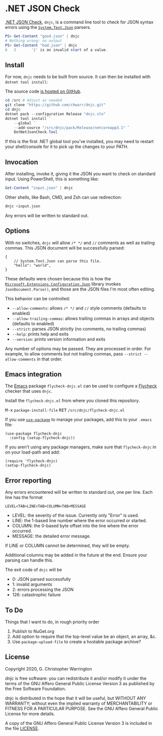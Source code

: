 # .NET JSON Check

[.NET JSON Check][dnjc], `dnjc`, is a command line tool to check for JSON
syntax errors using the [`System.Text.Json`][stj] parsers.

```powershell
PS> Get-Content "good.json" | dnjc
# Nothing wrong: no output
PS> Get-Content "bad.json" | dnjc
6	2		'}' is an invalid start of a value.
```

## Install

For now, `dnjc` needs to be built from source. It can then be installed with
`dotnet tool install`:

The source code [is hosted on GitHub](https://github.com/chwarr/dnjc).

```powershell
cd /src # Adjust as needed
git clone "https://github.com/chwarr/dnjc.git"
cd dnjc
dotnet pack --configuration Release "dnjc.sln"
dotnet tool install `
    --global `
    --add-source "/src/dnjc/pack/Release/netcoreapp3.1" `
    DotNetJsonCheck.Tool
```

If this is the first .NET global tool you've installed, you may need to
restart your shell/console for it to pick up the changes to your PATH.

## Invocation

After installing, invoke it, giving it the JSON you want to check on
standard input. Using PowerShell, this is something like:

```powershell
Get-Content "input.json" | dnjc
```

Other shells, like Bash, CMD, and Zsh can use redirection:

```bash
dnjc <input.json
```

Any errors will be written to standard out.

## Options

With no switches, `dnjc` will allow `/* */` and `//` comments as well
as trailing commas. This JSON document will be successfully parsed:

```jsonc
{
    // System.Text.Json can parse this file.
    "hello": "world",
}
```

These defaults were chosen because this is how the
[`Microsoft.Extensions.Configuration.Json`][mecj] library invokes
`JsonDocument.Parse()`, and those are the JSON files I'm most often editing.

This behavior can be controlled:

* `--allow-comments`: allows `/* */` and `//` style comments (defaults to
  enabled)
* `--allow-trailing-commas`: allows trailing commas in arrays and objects
  (defaults to enabled)
* `--strict`: parses JSON strictly (no comments, no trailing commas)
* `--help`: prints help and exits
* `--version`: prints version information and exits

Any number of options may be passed. They are processed in order. For
example, to allow comments but not trailing commas, pass `--strict
--allow-comments` in that order.

## Emacs integration

The [Emacs][emacs] package `flycheck-dnjc.el` can be used to configure a
[Flycheck][flycheck] checker that uses `dnjc`.

Install the `flycheck-dnjc.el` from where you cloned this repository.

<kbd>M-x</kbd> `package-install-file` <kbd>RET</kbd> `/src/dnjc/flycheck-dnjc.el`

If you use [`use-package`][use-package] to manage your packages, add this to
your `.emacs` file:

```elisp
(use-package flycheck-dnjc
  :config (setup-flycheck-dnjc))
```

If you aren't using any package managers, make sure that
`flycheck-dnjc` in on your load-path and add:

```elisp
(require 'flycheck-dnjc)
(setup-flycheck-dnjc)
```

## Error reporting

Any errors encountered will be written to standard out, one per line. Each
line has the format

```
LEVEL<TAB>LINE<TAB>COLUMN<TAB>MESSAGE
```

* LEVEL: the severity of the issue. Currently only "Error" is used.
* LINE: the 1-based line number where the error occurred or started.
* COLUMN: the 0-based byte offset into the line where the error occurred.
* MESSAGE: the detailed error message.

If LINE or COLUMN cannot be determined, they will be empty.

Additional columns may be added in the future at the end. Ensure your
parsing can handle this.

The exit code of `dnjc` will be

* 0: JSON parsed successfully
* 1: invalid arguments
* 2: errors processing the JSON
* 126: catastrophic failure

## To Do

Things that I want to do, in rough priority order

1. Publish to NuGet.org
1. Add option to require that the top-level value be an object, an array,
   &amp;c.
1. Use `package-upload-file` to create a hostable package archive?

## License

Copyright 2020, G. Christopher Warrington

dnjc is free software: you can redistribute it and/or modify it under the
terms of the GNU Affero General Public License Version 3 as published by the
Free Software Foundation.

dnjc is distributed in the hope that it will be useful, but WITHOUT ANY
WARRANTY; without even the implied warranty of MERCHANTABILITY or FITNESS
FOR A PARTICULAR PURPOSE. See the GNU Affero General Public License for more
details.

A copy of the GNU Affero General Public License Version 3 is included in the
file [LICENSE].

[dnjc]: https://www.thebluepolicebox.com/dnjc/
[emacs]: https://www.gnu.org/software/emacs/
[flycheck]: https://www.flycheck.org/
[LICENSE]: https://github.com/chwarr/dnjc/blob/master/LICENSE
[mecj]: https://docs.microsoft.com/en-us/dotnet/api/microsoft.extensions.configuration.json?view=dotnet-plat-ext-3.1
[stj]: https://docs.microsoft.com/en-us/dotnet/api/system.text.json?view=netcore-3.1
[use-package]: https://github.com/jwiegley/use-package
